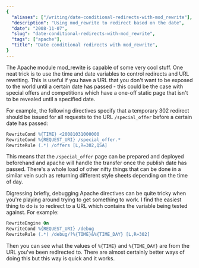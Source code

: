 ```yaml
---
{
  "aliases": ["/writing/date-conditional-redirects-with-mod_rewrite"],
  "description": "Using mod_rewrite to redirect based on the date",
  "date": "2008-11-07",
  "slug": "date-conditional-redirects-with-mod_rewrite",
  "tags": ["apache"],
  "title": "Date conditional redirects with mod_rewrite",
}
---
```


The Apache module mod_rewite is capable of some very cool stuff. One neat trick
is to use the time and date variables to control redirects and URL rewriting.
This is useful if you have a URL that you don't want to be exposed to the world
until a certain date has passed - this could be the case with special offers and
competitions which have a one-off static page that isn't to be revealed until a
specified date.

For example, the following directives specify that a temporary 302 redirect
should be issued for all requests to the URL `/special_offer` before a certain
date has passed:

```apache
RewriteCond %{TIME} <20081031000000
RewriteCond %{REQUEST_URI} /special_offer.*
RewriteRule (.*) /offers [L,R=302,QSA]
```

This means that the `/special_offer` page can be prepared and deployed
beforehand and apache will handle the transfer once the publish date has passed.
There's a whole load of other nifty things that can be done in a similar vein
such as returning different style sheets depending on the time of day.

Digressing briefly, debugging Apache directives can be quite tricky when you're
playing around trying to get something to work. I find the easiest thing to do
is to redirect to a URL which contains the variable being tested against. For
example:

```apache
RewriteEngine On
RewriteCond %{REQUEST_URI} /debug
RewriteRule (.*) /debug/?%{TIME}&%{TIME_DAY} [L,R=302]
```

Then you can see what the values of `%{TIME}` and `%{TIME_DAY}` are from the URL
you've been redirected to. There are almost certainly better ways of doing this
but this way is quick and it works.
